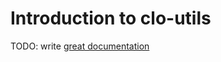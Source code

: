 # Introduction to clo-utils

TODO: write [great documentation](http://jacobian.org/writing/what-to-write/)
